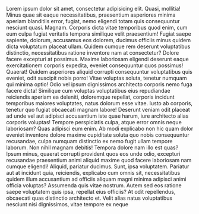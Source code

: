 Lorem ipsum dolor sit amet, consectetur adipisicing elit. Quasi, mollitia! Minus quae sit eaque necessitatibus, praesentium asperiores minima aperiam blanditiis error, fugiat, nemo eligendi totam quis consequuntur nesciunt quasi. Magnam.
    Corporis dicta vitae temporibus quod enim, cum eum culpa fugiat veritatis tempora similique velit praesentium! Fugiat saepe sapiente, dolorum, accusamus eos dolorem, ducimus officiis minus quidem dicta voluptatum placeat ullam.
    Quidem cumque rem deserunt voluptatibus distinctio, necessitatibus ratione inventore nam at consectetur? Dolore facere excepturi at possimus. Maxime laboriosam eligendi deserunt eaque exercitationem corporis expedita, eveniet consequuntur quos possimus! Quaerat!
    Quidem asperiores aliquid corrupti consequuntur voluptatibus quis eveniet, odit suscipit nobis porro! Vitae voluptas soluta, tenetur numquam qui minima optio! Odio vel ipsum dignissimos architecto corporis nemo fuga facere dicta!
    Similique cum voluptas voluptatibus eius repudiandae reiciendis aperiam ea deleniti, doloremque repellat, corporis incidunt temporibus maiores voluptates, natus dolorum esse vitae. Iusto ab corporis, tenetur quo fugiat obcaecati magnam labore!
    Deserunt veniam odit placeat ad unde vel aut adipisci accusantium iste quae harum, iure architecto alias corporis voluptas! Tempore perspiciatis culpa, atque error omnis neque laboriosam? Quas adipisci eum enim.
    Ab modi explicabo non hic quam dolor eveniet inventore dolore maxime cupiditate soluta quo nobis consequuntur recusandae, culpa numquam distinctio ex nemo fugit ullam tempore laborum. Non nihil magnam debitis!
    Tempora dolore nam illo est quas? Ipsum minus, quaerat corrupti provident quos eos unde odio, excepturi recusandae praesentium animi aliquid maxime quod facere laboriosam nam cumque eligendi! Aliquid, pariatur ducimus.
    Sunt, ipsa voluptatem. Pariatur aut at incidunt quia, reiciendis, explicabo cum omnis sit, necessitatibus quidem illum accusantium ad officiis aliquam magni minima adipisci animi officia voluptas? Assumenda quis vitae nostrum.
    Autem sed eos ratione saepe voluptatem quis ipsa, repellat eius officiis? At odit repellendus, obcaecati quas distinctio architecto et. Velit alias natus voluptatibus nesciunt nisi dignissimos, vitae tempore ex neque